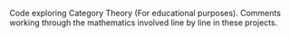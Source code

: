 Code exploring Category Theory (For educational purposes). Comments working through the mathematics involved line by line in these projects.
